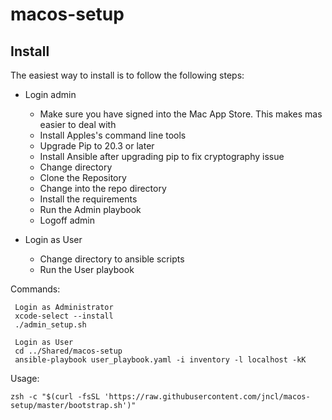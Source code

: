 # macos-setup

## Install
The easiest way to install is to follow the following steps:

- Login admin
	- Make sure you have signed into the Mac App Store.  This makes mas easier to deal with
	- Install Apples's command line tools
	- Upgrade Pip to 20.3 or later
	- Install Ansible after upgrading pip to fix cryptography issue
	- Change directory
	- Clone the Repository
	- Change into the repo directory
	- Install the requirements
	- Run the Admin playbook
	- Logoff admin

- Login as User
	- Change directory to ansible scripts
	- Run the User playbook

Commands:

     Login as Administrator
	 xcode-select --install
	 ./admin_setup.sh

	 Login as User
	 cd ../Shared/macos-setup
     ansible-playbook user_playbook.yaml -i inventory -l localhost -kK

Usage:

	zsh -c "$(curl -fsSL 'https://raw.githubusercontent.com/jncl/macos-setup/master/bootstrap.sh')"
